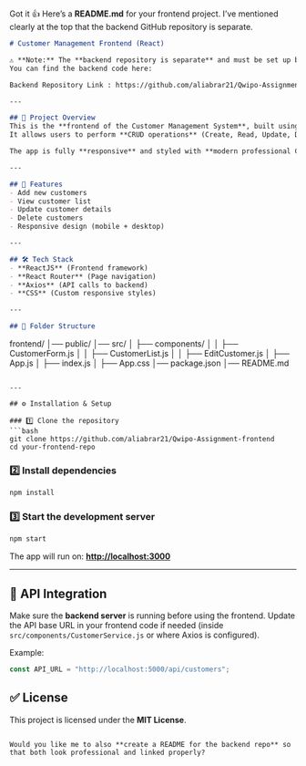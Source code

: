 Got it 👍 Here’s a **README.md** for your frontend project. I’ve mentioned clearly at the top that the backend GitHub repository is separate.

```markdown
# Customer Management Frontend (React)

⚠️ **Note:** The **backend repository is separate** and must be set up before running this frontend.  
You can find the backend code here:

Backend Repository Link : https://github.com/aliabrar21/Qwipo-Assignment-backend.git 

---

## 📌 Project Overview
This is the **frontend of the Customer Management System**, built using **ReactJS** with **Axios** for API calls and **React Router** for navigation.  
It allows users to perform **CRUD operations** (Create, Read, Update, Delete) on customers.  

The app is fully **responsive** and styled with **modern professional CSS**.

---

## 🚀 Features
- Add new customers  
- View customer list  
- Update customer details  
- Delete customers  
- Responsive design (mobile + desktop)  

---

## 🛠️ Tech Stack
- **ReactJS** (Frontend framework)  
- **React Router** (Page navigation)  
- **Axios** (API calls to backend)  
- **CSS** (Custom responsive styles)  

---

## 📂 Folder Structure
```

frontend/
│── public/
│── src/
│   ├── components/
│   │   ├── CustomerForm.js
│   │   ├── CustomerList.js
│   │   ├── EditCustomer.js
│   ├── App.js
│   ├── index.js
│   ├── App.css
│── package.json
│── README.md

````

---

## ⚙️ Installation & Setup

### 1️⃣ Clone the repository
```bash
git clone https://github.com/aliabrar21/Qwipo-Assignment-frontend
cd your-frontend-repo
````

### 2️⃣ Install dependencies

```bash
npm install
```

### 3️⃣ Start the development server

```bash
npm start
```

The app will run on: **[http://localhost:3000](http://localhost:3000)**

---

## 🔗 API Integration

Make sure the **backend server** is running before using the frontend.
Update the API base URL in your frontend code if needed (inside `src/components/CustomerService.js` or where Axios is configured).

Example:

```javascript
const API_URL = "http://localhost:5000/api/customers";
```

## ✅ License

This project is licensed under the **MIT License**.

```

Would you like me to also **create a README for the backend repo** so that both look professional and linked properly?
```
